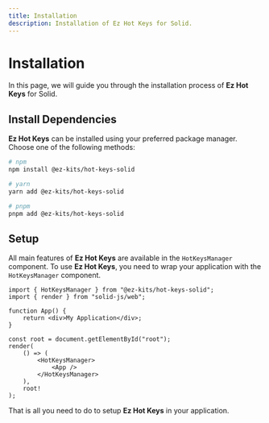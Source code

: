 ```yaml
---
title: Installation
description: Installation of Ez Hot Keys for Solid.
---
```


# Installation

In this page, we will guide you through the installation process of **Ez Hot Keys** for Solid.

## Install Dependencies

**Ez Hot Keys** can be installed using your preferred package manager. Choose one of the following methods:

```bash
# npm
npm install @ez-kits/hot-keys-solid

# yarn
yarn add @ez-kits/hot-keys-solid

# pnpm
pnpm add @ez-kits/hot-keys-solid
```

## Setup

All main features of **Ez Hot Keys** are available in the `HotKeysManager` component. To use **Ez Hot Keys**, you need to wrap your application with the `HotKeysManager` component.

```tsx
import { HotKeysManager } from "@ez-kits/hot-keys-solid";
import { render } from "solid-js/web";

function App() {
	return <div>My Application</div>;
}

const root = document.getElementById("root");
render(
	() => (
		<HotKeysManager>
			<App />
		</HotKeysManager>
	),
	root!
);
```

That is all you need to do to setup **Ez Hot Keys** in your application.
